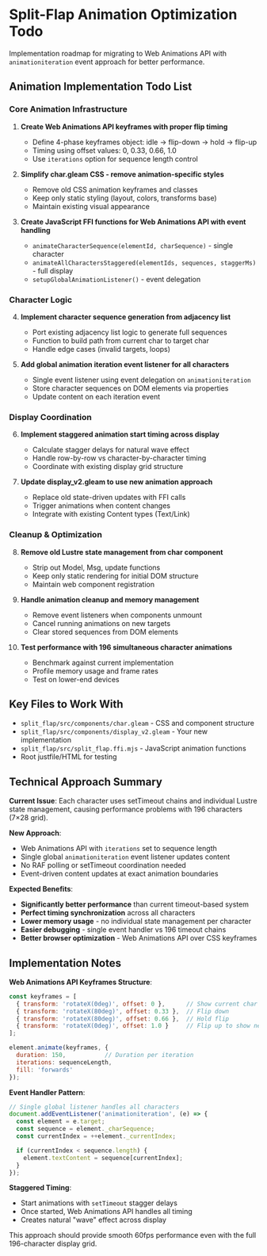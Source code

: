 # Split-Flap Animation Optimization Todo

Implementation roadmap for migrating to Web Animations API with `animationiteration` event approach for better performance.

## Animation Implementation Todo List

### Core Animation Infrastructure

1. **Create Web Animations API keyframes with proper flip timing**
   - Define 4-phase keyframes object: idle → flip-down → hold → flip-up
   - Timing using offset values: 0, 0.33, 0.66, 1.0
   - Use `iterations` option for sequence length control

2. **Simplify char.gleam CSS - remove animation-specific styles**
   - Remove old CSS animation keyframes and classes
   - Keep only static styling (layout, colors, transforms base)
   - Maintain existing visual appearance

3. **Create JavaScript FFI functions for Web Animations API with event handling**
   - `animateCharacterSequence(elementId, charSequence)` - single character
   - `animateAllCharactersStaggered(elementIds, sequences, staggerMs)` - full display
   - `setupGlobalAnimationListener()` - event delegation

### Character Logic

4. **Implement character sequence generation from adjacency list**
   - Port existing adjacency list logic to generate full sequences
   - Function to build path from current char to target char
   - Handle edge cases (invalid targets, loops)

5. **Add global animation iteration event listener for all characters**
   - Single event listener using event delegation on `animationiteration`
   - Store character sequences on DOM elements via properties
   - Update content on each iteration event

### Display Coordination

6. **Implement staggered animation start timing across display**
   - Calculate stagger delays for natural wave effect
   - Handle row-by-row vs character-by-character timing
   - Coordinate with existing display grid structure

7. **Update display_v2.gleam to use new animation approach**
   - Replace old state-driven updates with FFI calls
   - Trigger animations when content changes
   - Integrate with existing Content types (Text/Link)

### Cleanup & Optimization

8. **Remove old Lustre state management from char component**
   - Strip out Model, Msg, update functions
   - Keep only static rendering for initial DOM structure
   - Maintain web component registration

9. **Handle animation cleanup and memory management**
   - Remove event listeners when components unmount
   - Cancel running animations on new targets
   - Clear stored sequences from DOM elements

10. **Test performance with 196 simultaneous character animations**
    - Benchmark against current implementation
    - Profile memory usage and frame rates
    - Test on lower-end devices

## Key Files to Work With

- `split_flap/src/components/char.gleam` - CSS and component structure
- `split_flap/src/components/display_v2.gleam` - Your new implementation
- `split_flap/src/split_flap.ffi.mjs` - JavaScript animation functions
- Root justfile/HTML for testing

## Technical Approach Summary

**Current Issue**: Each character uses setTimeout chains and individual Lustre state management, causing performance problems with 196 characters (7×28 grid).

**New Approach**:
- Web Animations API with `iterations` set to sequence length
- Single global `animationiteration` event listener updates content
- No RAF polling or setTimeout coordination needed
- Event-driven content updates at exact animation boundaries

**Expected Benefits**:
- **Significantly better performance** than current timeout-based system
- **Perfect timing synchronization** across all characters
- **Lower memory usage** - no individual state management per character
- **Easier debugging** - single event handler vs 196 timeout chains
- **Better browser optimization** - Web Animations API over CSS keyframes

## Implementation Notes

**Web Animations API Keyframes Structure**:
```javascript
const keyframes = [
  { transform: 'rotateX(0deg)', offset: 0 },      // Show current char
  { transform: 'rotateX(80deg)', offset: 0.33 },  // Flip down
  { transform: 'rotateX(80deg)', offset: 0.66 },  // Hold flip
  { transform: 'rotateX(0deg)', offset: 1.0 }     // Flip up to show next char
];

element.animate(keyframes, {
  duration: 150,           // Duration per iteration
  iterations: sequenceLength,
  fill: 'forwards'
});
```

**Event Handler Pattern**:
```javascript
// Single global listener handles all characters
document.addEventListener('animationiteration', (e) => {
  const element = e.target;
  const sequence = element._charSequence;
  const currentIndex = ++element._currentIndex;

  if (currentIndex < sequence.length) {
    element.textContent = sequence[currentIndex];
  }
});
```

**Staggered Timing**:
- Start animations with `setTimeout` stagger delays
- Once started, Web Animations API handles all timing
- Creates natural "wave" effect across display

This approach should provide smooth 60fps performance even with the full 196-character display grid.